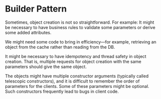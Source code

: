 # Builder Pattern

Sometimes, object creation is not so straightforward. For example:
It might be necessary to have business rules to validate some parameters or
derive some added attributes.

We might need some code to bring in efficiency—for example, retrieving
an object from the cache rather than reading from the DB.

It might be necessary to have idempotency and thread safety in object
creation. That is, multiple requests for object creation with the same
parameters should give the same object.

The objects might have multiple constructor arguments (typically called
telescopic constructors), and it is difficult to remember the order of
parameters for the clients. Some of these parameters might be optional.
Such constructors frequently lead to bugs in client code.
